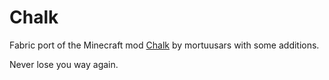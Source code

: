# Chalk
Fabric port of the Minecraft mod [Chalk](https://github.com/mortuusars/Chalk) by mortuusars with some additions.

Never lose you way again.